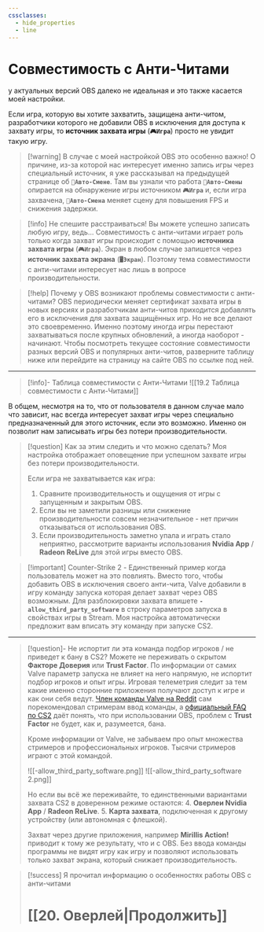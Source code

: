 ```yaml
---
cssclasses:
  - hide_properties
  - line
---
```

# **Совместимость с Анти-Читами**
у актуальных версий OBS далеко не идеальная и это также касается моей настройки.

Если игра, которую вы хотите захватить, защищена анти-читом, разработчики которого не добавили OBS в исключения для доступа к захвату игры, то **источник захвата игры** (**`🎮Игра`**) просто не увидит такую игру.

> [!warning] В случае с моей настройкой OBS это особенно важно!
> О причине, из-за которой нас интересует именно запись игры через специальный источник, я уже рассказывал на предыдущей странице об **`🎦Авто-Смене`**. Там вы узнали что работа **`🎦Авто-Смены`** опирается на обнаружение игры источником **`🎮Игра`** и, если игра захвачена, **`🎦Авто-Смена`** меняет сцену для повышения FPS и снижения задержки.

> [!info] Не спешите расстраиваться! Вы можете успешно записать любую игру, ведь...
> Совместимость с анти-читами играет роль только когда захват игры происходит с помощью **источника захвата игры** (**`🎮Игра`**). Экран в любом случае запишется через **источник захвата экрана** (**`🖥️Экран`**). Поэтому тема совместимости с анти-читами интересует нас лишь в вопросе производительности. 

> [!help] Почему у OBS возникают проблемы совместимости с анти-читами?
> OBS периодически меняет сертификат захвата игры в новых версиях и разработчикам анти-читов приходится добавлять его в исключения для захвата защищённых игр. Но не все делают это своевременно. Именно поэтому иногда игры перестают захватываться после крупных обновлений, а иногда наоборот - начинают. Чтобы посмотреть текущее состояние совместимости разных версий OBS и популярных анти-читов, разверните таблицу ниже или перейдите на страницу на сайте OBS по ссылке под ней.
---
> [!info]- Таблица совместимости с Анти-Читами
> ![[19.2 Таблица совместимости с Анти-Читами]]

В общем, несмотря на то, что от пользователя в данном случае мало что зависит, нас всегда интересует захват игры через специально предназначенный для этого источник, если это возможно. Именно он позволит нам записывать игры без потери производительности.

> [!question] Как за этим следить и что можно сделать?
> Моя настройка отображает оповещение при успешном захвате игры без потери производительности.
> 
> Если игра не захватывается как игра:
> 1. Сравните производительность и ощущения от игры с запущенным и закрытым OBS.
> 2. Если вы не заметили разницы или снижение производительности совсем незначительное - нет причин отказываться от использования OBS.
> 3. Если производительность заметно упала и играть стало неприятно, рассмотрите варианты использования **Nvidia App** / **Radeon ReLive** для этой игры вместо OBS.

> [!important] Counter-Strike 2 - Единственный пример когда пользователь может на это повлиять.
> Вместо того, чтобы добавить OBS в исключения своего анти-чита, Valve добавили в игру команду запуска которая делает захват через OBS возможным.
> Для разблокировки захвата впишете **`-allow_third_party_software`** в строку параметров запуска в свойствах игры в Stream.
> Моя настройка автоматически предложит вам вписать эту команду при запуске CS2.
---
> [!question]- Не испортит ли эта команда подбор игроков / не приведет к бану в CS2?
> Можете не переживать о скрытом **Факторе Доверия** или **Trust Factor**. По информации от самих Valve параметр запуска не влияет на него напрямую, не испортит подбор игроков и опыт игры. Игровая телеметрия следит за тем какие именно сторонние приложения получают доступ к игре и как они себя ведут. [Член команды Valve на Reddit](https://www.reddit.com/r/GlobalOffensive/comments/mvldce/comment/gveoqgc/) сам порекомендовал стримерам ввод команды, а [официальный FAQ по CS2](https://help.steampowered.com/en/faqs/view/09A0-4879-4353-EF95#penalty) даёт понять, что при использовании OBS, проблем с **Trust Factor** не будет, как и, разумеется, бана.
> 
> Кроме информации от Valve, не забываем про опыт множества стримеров и профессиональных игроков. Тысячи стримеров играют с этой командой.
> 
> ![[-allow_third_party_software.png]]
> ![[-allow_third_party_software 2.png]]
> 
> Но если вы всё же переживайте, то единственными вариантами захвата CS2 в доверенном режиме остаются: 
> 4. **Оверлеи Nvidia App** / **Radeon ReLive**.
> 5. **Карта захвата**, подключенная к другому устройству (или автономная с флешкой).
> 
> Захват через другие приложения, например **Mirillis Action!** приводит к тому же результату, что и с OBS. Без ввода команды программы не видят игру как игру и позволяют использовать только захват экрана, который снижает производительность.

> [!success] Я прочитал информацию о особенностях работы OBS с анти-читами
> # [[20. Оверлей|Продолжить]]